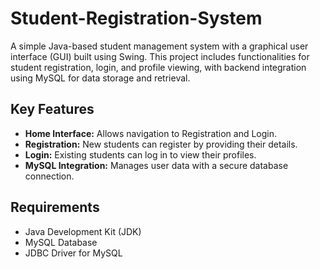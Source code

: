 # Student-Registration-System
A simple Java-based student management system with a graphical user interface (GUI) built using Swing. This project includes functionalities for student registration, login, and profile viewing, with backend integration using MySQL for data storage and retrieval.

## Key Features
- **Home Interface:** Allows navigation to Registration and Login.
- **Registration:** New students can register by providing their details.
- **Login:** Existing students can log in to view their profiles.
- **MySQL Integration:** Manages user data with a secure database connection.

## Requirements
- Java Development Kit (JDK)
- MySQL Database
- JDBC Driver for MySQL
